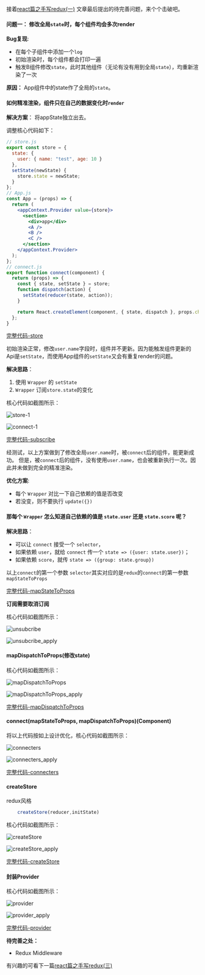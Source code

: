 接着[react篇之手写redux(一)](./react篇之手写redux(一).md)
文章最后提出的待完善问题，来个个击破吧。

#### 问题一： 修改全局`state`时，每个组件均会多次render

**Bug复现**:

+ 在每个子组件中添加一个`log`
+ 初始渲染时，每个组件都会打印一遍
+ 触发B组件修改`state`，此时其他组件（无论有没有用到全局`state`），均重新渲染了一次

**原因：** App组件中的state作了全局的`state`。

#### 如何精准渲染，组件只在自己的数据变化时`render`

**解决方案**： 将appState独立出去。

调整核心代码如下：

``` jsx
// store.js
export const store = {
  state: {
    user: { name: "test", age: 10 }
  },
  setState(newState) {
    store.state = newState;
  }
};
// App.js
const App = (props) => {
  return (
    <appContext.Provider value={store}>
      <section>
        <div>app</div>
        <A />
        <B />
        <C />
      </section>
    </appContext.Provider>
  );
};
// connect.js
export function connect(component) {
  return (props) => {
    const { state, setState } = store;
    function dispatch(action) {
      setState(reducer(state, action));
    }

    return React.createElement(component, { state, dispatch }, props.children);
  };
}
```

[完整代码-store](https://codesandbox.io/s/shouxiereduxpianzhier-youhuaappcontext-ulqgs)

初始渲染正常，修改`user.name`字段时，组件并不更新。因为能触发组件更新的Api是`setState`，而使用App组件的`setState`又会有重复render的问题。

**解决思路**：

1. 使用 `Wrapper` 的 `setState`
2. `Wrapper` 订阅`store.state`的变化

核心代码如截图所示：

![store-1](./images/redux-2/store-1.png)

![connect-1](./images/redux-2/connect-1.png)

[完整代码-subscribe](https://codesandbox.io/s/shouxiereduxpianzhier-youhuaappcontext-ulqgs)

经测试，以上方案做到了修改全局`user.name`时，被`connect`后的组件，能更新成功。
但是，被`connect`后的组件，没有使用`user.name`，也会被重新执行一次。因此并未做到完全的精准渲染。

**优化方案**:

+ 每个 `Wrapper` 对比一下自己依赖的值是否改变
+ 若没变，则不要执行 `update({})` 

#### 那每个 `Wrapper` 怎么知道自己依赖的值是 `state.user` 还是 `state.score` 呢？

**解决思路**：

+ 可以让 `connect` 接受一个 `selector`，
+ 如果依赖 `user`，就给 `connect` 传一个 `state => ({user: state.user})`；
+ 如果依赖 `score`，就传 `state => ({group: state.group})`

以上`connect`的第一个参数 `selector`其实对应的是`redux`的`connect`的第一参数`mapStateToProps`

[完整代码-mapStateToProps](https://codesandbox.io/s/shouxiereduxpianzhier-mapstatetoprops-mw5qy)

**订阅需要取消订阅**

核心代码如截图所示：

![unsubcribe](./images/redux-2/unsubscribe.png)

![unsubcribe_apply](./images/redux-2/unsubscribe_apply.png)

#### mapDispatchToProps(修改state)

核心代码如截图所示：

![mapDispatchToProps](./images/redux-2/mapDispatchToProps.png)

![mapDispatchToProps_apply](./images/redux-2/mapDispatchToProps_apply.png)

[完整代码-mapDispatchToProps](https://codesandbox.io/s/shouxiereduxpianzhier-mapdispatchtoprops-2ohns)

#### connect(mapStateToProps, mapDispatchToProps)(Component)

将以上代码按如上设计优化，核心代码如截图所示：

![connecters](./images/redux-2/connecters.png)

![connecters_apply](./images/redux-2/connecters_apply.png)

[完整代码-connecters](https://codesandbox.io/s/shouxiereduxpianzhier-connectmapstatetoprops-mapdispatchtopropscomponent-67bcn)

#### createStore
redux风格
```js
    createStore(reducer,initState)
```

核心代码如截图所示：

![createStore](./images/redux-2/createStore.png)

![createStore_apply](./images/redux-2/createStore_apply.png)

[完整代码-createStore](https://codesandbox.io/s/shouxiereduxpianzhier-createstore-ni1pj)

#### 封装Provider
核心代码如截图所示：

![provider](./images/redux-2/provider.png)

![provider_apply](./images/redux-2/provider_apply.png)

[完整代码-provider](https://codesandbox.io/s/shouxiereduxpianzhier-provider-p2oqe)

**待完善之处：**

+ Redux Middleware

有兴趣的可看下一篇[react篇之手写redux(三)](./react篇之手写redux(三).md)






